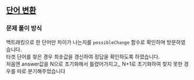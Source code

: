 ## [단어 변환](https://school.programmers.co.kr/learn/courses/30/lessons/43163)
### 문제 풀이 방식
백트래킹으로 한 단어만 차이가 나는지를 `possibleChange` 함수로 확인하며 방문하였습니다.  
타겟 단어를 찾은 경우 최솟값을 갱신하여 정답을 확인하도록 하였습니다.  
처음엔 answer값을 N으로 초기화해서 틀렸어가지고,, N+1로 초기화하여 찾지 못한 경우를 따로 분기해주었습니다
